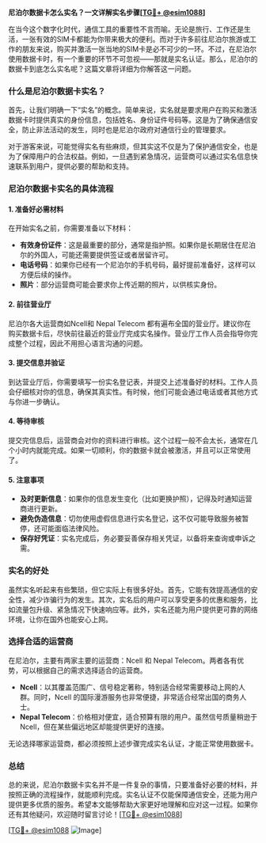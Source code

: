 **尼泊尔数据卡怎么实名？一文详解实名步骤[[TG💪+ @esim1088](https://t.me/s/esim1088)]**

在当今这个数字化时代，通信工具的重要性不言而喻。无论是旅行、工作还是生活，一张有效的SIM卡都能为你带来极大的便利。而对于许多前往尼泊尔旅游或工作的朋友来说，购买并激活一张当地的SIM卡是必不可少的一环。不过，在尼泊尔使用数据卡时，有一个重要的环节不可忽视——那就是实名认证。那么，尼泊尔的数据卡到底怎么实名呢？这篇文章将详细为你解答这一问题。

### 什么是尼泊尔数据卡实名？

首先，让我们明确一下“实名”的概念。简单来说，实名就是要求用户在购买和激活数据卡时提供真实的身份信息，包括姓名、身份证件号码等。这是为了确保通信安全，防止非法活动的发生，同时也是尼泊尔政府对通信行业的管理要求。

对于游客来说，可能觉得实名有些麻烦，但其实这不仅是为了保护通信安全，也是为了保障用户的合法权益。例如，一旦遇到紧急情况，运营商可以通过实名信息快速联系到用户，提供必要的帮助和支持。

### 尼泊尔数据卡实名的具体流程

#### 1. 准备好必需材料

在开始实名之前，你需要准备以下材料：

- **有效身份证件**：这是最重要的部分，通常是指护照。如果你是长期居住在尼泊尔的外国人，可能还需要提供签证或者居留许可。
- **电话号码**：如果你已经有一个尼泊尔的手机号码，最好提前准备好，这样可以方便后续的操作。
- **照片**：部分运营商可能会要求你上传近期的照片，以供核实身份。

#### 2. 前往营业厅

尼泊尔各大运营商如Ncell和 Nepal Telecom 都有遍布全国的营业厅。建议你在购买数据卡后，尽快前往最近的营业厅完成实名操作。营业厅工作人员会指导你完成整个过程，因此不用担心语言沟通的问题。

#### 3. 提交信息并验证

到达营业厅后，你需要填写一份实名登记表，并提交上述准备好的材料。工作人员会仔细核对你的信息，确保其真实性。有时候，他们可能会通过电话或者其他方式与你进一步确认。

#### 4. 等待审核

提交完信息后，运营商会对你的资料进行审核。这个过程一般不会太长，通常在几个小时内就能完成。如果一切顺利，你的数据卡就会被激活，并且可以正常使用了。

#### 5. 注意事项

- **及时更新信息**：如果你的信息发生变化（比如更换护照），记得及时通知运营商进行更新。
- **避免伪造信息**：切勿使用虚假信息进行实名登记，这不仅可能导致服务被暂停，还可能面临法律风险。
- **保存好凭证**：实名完成后，务必要妥善保存相关凭证，以备将来查询或申诉之需。

### 实名的好处

虽然实名听起来有些繁琐，但它实际上有很多好处。首先，它能有效提高通信的安全性，减少诈骗行为的发生。其次，实名后的用户可以享受更多的优惠和服务，比如流量包升级、紧急情况下快速响应等。此外，实名还能为用户提供更可靠的网络环境，让你在国外也能安心上网。

### 选择合适的运营商

在尼泊尔，主要有两家主要的运营商：Ncell 和 Nepal Telecom。两者各有优势，可以根据自己的需求选择适合的运营商。

- **Ncell**：以其覆盖范围广、信号稳定著称，特别适合经常需要移动上网的人群。同时，Ncell 的国际漫游服务也非常便捷，非常适合经常出国的商务人士。
- **Nepal Telecom**：价格相对便宜，适合预算有限的用户。虽然信号质量稍逊于Ncell，但在某些偏远地区却能提供更好的连接。

无论选择哪家运营商，都必须按照上述步骤完成实名认证，才能正常使用数据卡。

### 总结

总的来说，尼泊尔数据卡实名并不是一件复杂的事情，只要准备好必要的材料，并按照正确的流程操作，就能顺利完成。实名认证不仅能保障通信安全，还能为用户提供更多优质的服务。希望本文能够帮助大家更好地理解和应对这一过程。如果你还有其他疑问，欢迎随时留言讨论！[[TG💪+ @esim1088](https://t.me/s/esim1088)]

[[TG💪+ @esim1088](https://t.me/s/esim1088) ![Image](https://i.postimg.cc/4NQfJmqS/Snipaste-2025-05-13-00-14-12.png)]